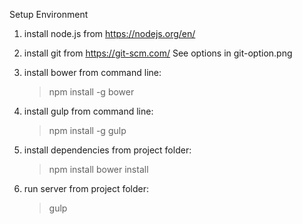 Setup Environment
1. install node.js from https://nodejs.org/en/


2. install git from https://git-scm.com/
	See options in git-option.png


3. install bower from command line: 
	> npm install -g bower


4. install gulp from command line: 
	> npm install -g gulp


5. install dependencies from project folder:
	> npm install
	> bower install

6. run server from project folder:
	> gulp